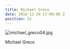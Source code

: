 ```yaml
---
title: Michael Greco
date: 2016-12-29 17:09:00 Z
position: 51
---
```


![michael_greco04.jpg](/uploads/michael_greco04.jpg)

Michael Greco